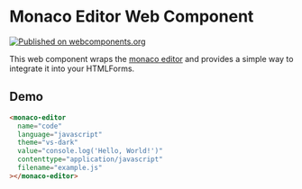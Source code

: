 # Monaco Editor Web Component

[![Published on webcomponents.org](https://img.shields.io/badge/webcomponents.org-published-blue.svg)](https://www.webcomponents.org/element/axelv/monaco-web-component)

This web component wraps the [monaco editor](https://microsoft.github.io/monaco-editor) and provides a simple way to integrate it into your HTMLForms.

## Demo

<!--
```
<custom-element-demo>
  <template>
    <link rel="import" href="index.html">
  </template>
</custom-element-demo>
```
-->

```html
<monaco-editor
  name="code"
  language="javascript"
  theme="vs-dark"
  value="console.log('Hello, World!')"
  contenttype="application/javascript"
  filename="example.js"
></monaco-editor>
```
